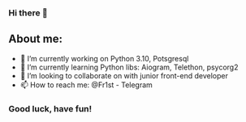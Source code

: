 ### Hi there 👋

## About me:

- 🔭 I’m currently working on Python 3.10, Potsgresql
- 🌱 I’m currently learning Python libs: Aiogram, Telethon, psycorg2
- 👯 I’m looking to collaborate on with junior front-end developer
- 📫 How to reach me: @Fr1st - Telegram

### Good luck, have fun!
